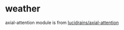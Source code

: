 # weather
axial-attention module is from [ lucidrains/axial-attention ](https://github.com/lucidrains/axial-attention)
